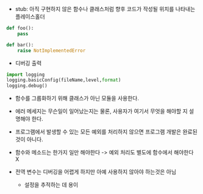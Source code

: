 - stub: 아직 구현하지 않은 함수나 클래스처럼 향후 코드가 작성될 위치를 나타내는 플레이스홀더
```python
def foo():
    pass

def bar():
    raise NotImplementedError
```

- 디버깅 출력
```python
import logging
logging.basicConfig(fileName,level,format)
logging.debug()
```

- 함수를 그룹화하기 위해 클래스가 아닌 모듈을 사용한다.

- 에러 메세지는 무슨일이 일어났는지는 물론, 사용자가 여기서 무엇을 해야할 지 설명해야 한다.
- 프로그램에서 발생할 수 있는 모든 예외를 처리하지 않으면 프로그램 개발은 완료된 것이 아니다.

- 함수와 메소드는 한가지 일만 해야한다 -> 예외 처리도 별도에 함수에서 해야한다 X

- 전역 변수는 디버깅을 어렵게 하지만 아예 사용하지 않아야 하는것은 아님
	- 설정을 추적하는 데 용이